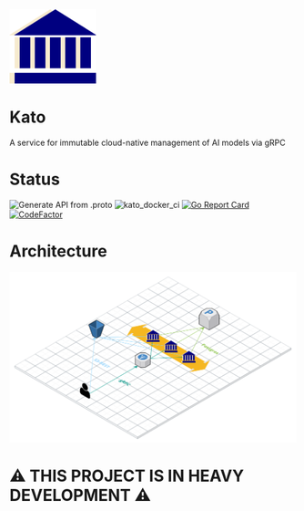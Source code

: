<img src="assets/kato_logo.svg" alt="Kato logo" height="130px"/>  

# Kato
A service for immutable cloud-native management of AI models via gRPC
# Status
![Generate API from .proto](https://github.com/brainyard-io/kato/workflows/Generate%20API%20from%20.proto/badge.svg)
![kato_docker_ci](https://github.com/brainyard-io/kato/workflows/kato_docker_ci/badge.svg?branch=master)
[![Go Report Card](https://goreportcard.com/badge/github.com/brainyard-io/kato)](https://goreportcard.com/report/github.com/brainyard-io/kato)
[![CodeFactor](https://www.codefactor.io/repository/github/brainyard-io/kato/badge)](https://www.codefactor.io/repository/github/brainyard-io/kato)

# Architecture
<img src="assets/ref_arch_3d.svg" alt="architecture diagram" />  

# ⚠️ THIS PROJECT IS IN HEAVY DEVELOPMENT ⚠️
